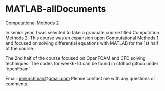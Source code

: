 # MATLAB-allDocuments
Computational Methods 2

In senior year, I was selected to take a graduate course titled Computation Methods 2. This course was an expansion upon Computational Methods 1, and focused on solving differential equations with MATLAB for the 1st half of the course. 

The 2nd half of the course focused on OpenFOAM and CFD solving techniques. The codes for week6-10 can be found in cfdhbd github under 'openFoam'

Email: jonkirchman@gmail.com 
Please contact me with any questions or comments. 

